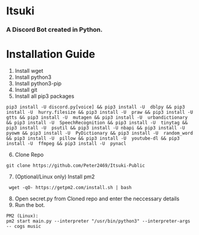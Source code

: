 # Itsuki
### A Discord Bot created in Python.

# Installation Guide
1. Install wget
2. Install python3
3. Install python3-pip
4. Install git
5. Install all pip3 packages
```
pip3 install -U discord.py[voice] && pip3 install -U  dblpy && pip3 install -U  hurry.filesize && pip3 install -U  praw && pip3 install -U  gtts && pip3 install -U  mutagen && pip3 install -U  urbandictionary && pip3 install -U  SpeechRecognition && pip3 install -U  tinytag && pip3 install -U  psutil && pip3 install -U nbapi && pip3 install -U  pyowm && pip3 install -U  PyDictionary && pip3 install -U  random_word && pip3 install -U  pillow && pip3 install -U  youtube-dl && pip3 install -U  ffmpeg && pip3 install -U  pynacl
```
6. Clone Repo
```
git clone https://github.com/Peter2469/Itsuki-Public
```
7. (Optional/Linux only) Install pm2
```
 wget -qO- https://getpm2.com/install.sh | bash
```
8. Open secret.py from Cloned repo and enter the neccessary details
9. Run the bot.
```
PM2 (Linux):
pm2 start main.py --interpreter "/usr/bin/python3" --interpreter-args -- cogs music
```
